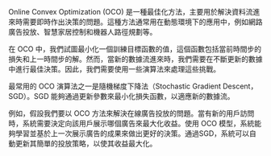 

Online Convex Optimization (OCO) 是一種最佳化方法，主要用於解決資料流進來時需要即時作出決策的問題。這種方法通常用在動態環境下的應用中，例如網路廣告投放、智慧家居控制和機器人路徑規劃等。

在 OCO 中，我們試圖最小化一個訓練目標函數的值，這個函數包括當前時間步的損失和上一時間步的解。然而，當新的數據流進來時，我們需要在不斷更新的數據中進行最佳決策。因此，我們需要使用一些演算法來處理這些挑戰。

最常用的 OCO 演算法之一是隨機梯度下降法（Stochastic Gradient Descent，SGD）。SGD 能夠通過更新參數來最小化損失函數，以適應新的數據流。

例如，假設我們要以 OCO 方法來解決在線廣告投放的問題。當有新的用戶訪問時，系統需要決定向該用戶展示哪個廣告來最大化收益。使用 OCO 模型，系統能夠學習並基於上一次展示廣告的成果來做出更好的決策。通過SGD，系統可以自動更新其簡單的投放策略，以使其收益最大化。